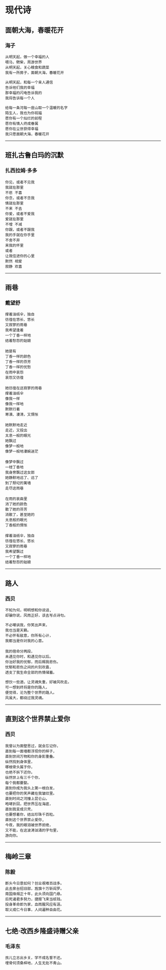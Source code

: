 # 现代诗

## 面朝大海，春暖花开
### 海子
```
从明天起，做一个幸福的人
喂马，劈柴，周游世界
从明天起，关心粮食和蔬菜
我有一所房子，面朝大海，春暖花开

从明天起，和每一个亲人通信
告诉他们我的幸福
那幸福的闪电告诉我的
我将告诉每一个人

给每一条河每一座山取一个温暖的名字
陌生人，我也为你祝福
愿你有一个灿烂的前程
愿你有情人终成眷属
愿你在尘世获得幸福
我只愿面朝大海，春暖花开
```
---
## 班扎古鲁白玛的沉默
### 扎西拉姆·多多
```
你见，或者不见我
我就在那里
不悲 不喜
你念，或者不念我
情就在那里
不来 不去
你爱，或者不爱我
爱就在那里
不增 不减
你跟，或者不跟我
我的手就在你手里
不舍不弃
来我的怀里
或者
让我住进你的心里
默然 相爱
寂静 欢喜
```
---
## 雨巷
### 戴望舒
```
撑着油纸伞，独自 
彷徨在悠长、悠长 
又寂寥的雨巷 
我希望逢着 
一个丁香一样地 
结着愁怨的姑娘 
　 
她是有 
丁香一样的颜色 
丁香一样的芬芳 
丁香一样的忧愁 
在雨中哀怨 
哀怨又彷徨 
　 
她彷徨在这寂寥的雨巷 
撑着油纸伞 
像我一样 
像我一样地 
默默行着 
寒漠、凄清，又惆怅 
　 
她默默地走近 
走近，又投出 
太息一般的眼光 
她飘过 
像梦一般地 
像梦一般地凄婉迷茫 
　 
像梦中飘过 
一枝丁香地 
我身旁飘过这女郎 
她静默地远了、远了 
到了颓圮的篱墙 
走尽这雨巷 
　 
在雨的哀曲里 
消了她的颜色 
散了她的芬芳 
消散了，甚至她的 
太息般的眼光 
丁香般的惆怅 
　 
撑着油纸伞，独自 
彷徨在悠长、悠长 
又寂寥的雨巷 
我希望飘过 
一个丁香一样地 
结着愁怨的姑娘 
```
---
## 路人
### 西贝
```
不知为何，明明想和你说话,
却骗你说，风雨正好，该去写点诗句。

不必嘲讽我，你笑出声来，
我也当是天籁。
不必怀有敌意，你所有心计，
我都当是你对我的心意。
　　
我的宿命分两段，
未遇见你时，和遇见你以后。
你治好我的忧郁，而后赐我悲伤。
忧郁和悲伤之间的片刻欢喜，
透支了我生命全部的热情储蓄。

想饮一些酒，让灵魂失重，好被风吹走。
可一想到终将是你的路人，
便觉得，沦为整个世界的路人。
风虽大，都绕过我灵魂。
```
---
## 直到这个世界禁止爱你
### 西贝
```
我曾以为面壁思过，就会忘记你，
直到每一面墙都浮现你的样子，
直到世间万物和你的身影重叠。
纵然找到身体里，
哪根骨头属于你，
也绝不拆下还你。
纵然世上有三千个你，
每个我都要娶。
直到你成为我头上第一根白发，
也要把你的笑声藏在我皱纹里。
直到时间之河撞上昆仑山，
咆哮折回，把世界压在海底，
直到我变成贝壳，
也要想着你，结出珍珠千百粒。
直到这个世界禁止爱你,
今夜，我的眼泪被世界拒绝，
又不能，在这波涛汹涌的字句里，
游向你。
```
---
## 梅岭三章
### 陈毅
```
断头今日意如何？创业艰难百战多。
此去泉台招旧部，旌旗十万斩阎罗。
南国烽烟正十年，此头须向国门悬。
后死诸君多努力，捷报飞来当纸钱。
投身革命即为家，血雨腥风应有涯。
取义成仁今日事，人间遍种自由花。
```
---
## 七绝·改西乡隆盛诗赠父亲
### 毛泽东
```
孩儿立志出乡关，学不成名誓不还。
埋骨何须桑梓地，人生无处不青山。
```